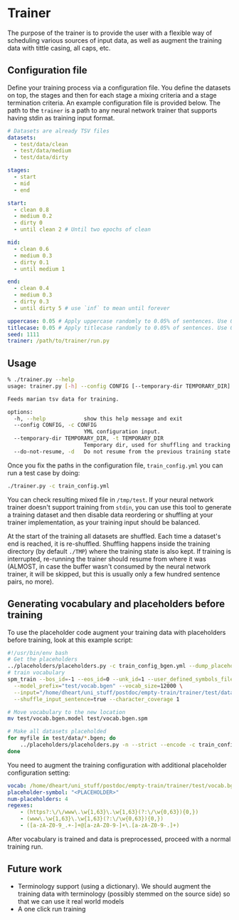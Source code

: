 # Trainer
The purpose of the trainer is to provide the user with a flexible way of scheduling various sources of input data, as well as augment the training data with tittle casing, all caps, etc.

## Configuration file
Define your training process via a configuration file. You define the datasets on top, the stages and then for each stage a mixing criteria and a stage termination criteria. An example configuration file is provided below. The path to the `trainer` is a path to any neural network trainer that supports having stdin as training input format.
```yml
# Datasets are already TSV files
datasets:
  - test/data/clean
  - test/data/medium
  - test/data/dirty

stages:
  - start
  - mid
  - end

start:
  - clean 0.8
  - medium 0.2
  - dirty 0
  - until clean 2 # Until two epochs of clean

mid:
  - clean 0.6
  - medium 0.3
  - dirty 0.1
  - until medium 1

end:
  - clean 0.4
  - medium 0.3
  - dirty 0.3
  - until dirty 5 # use `inf` to mean until forever

uppercase: 0.05 # Apply uppercase randomly to 0.05% of sentences. Use 0 to disable
titlecase: 0.05 # Apply titlecase randomly to 0.05% of sentences. Use 0 to disable
seed: 1111
trainer: /path/to/trainer/run.py
```

## Usage
```bash
% ./trainer.py --help                                                                                                          :(
usage: trainer.py [-h] --config CONFIG [--temporary-dir TEMPORARY_DIR] [--do-not-resume]

Feeds marian tsv data for training.

options:
  -h, --help            show this help message and exit
  --config CONFIG, -c CONFIG
                        YML configuration input.
  --temporary-dir TEMPORARY_DIR, -t TEMPORARY_DIR
                        Temporary dir, used for shuffling and tracking state
  --do-not-resume, -d   Do not resume from the previous training state
```
Once you fix the paths in the configuration file, `train_config.yml` you can run a test case by doing:
```bash
./trainer.py -c train_config.yml
```
You can check resulting mixed file in `/tmp/test`. If your neural network trainer doesn't support training from `stdin`, you can use this tool to generate a training dataset and then disable data reordering or shuffling at your trainer implementation, as your training input should be balanced.

At the start of the training all datasets are shuffled. Each time a dataset's end is reached, it is re-shuffled. Shuffling happens inside the training directory (by default `./TMP`) where the training state is also kept. If training is interrupted, re-running the trainer should resume from where it was (ALMOST, in case the buffer wasn't consumed by the neural network trainer, it will be skipped, but this is usually only a few hundred sentence pairs, no more).

## Generating vocabulary and placeholders before training
To use the placeholder code augment your training data with placeholders before training, look at this example script:
```bash
#!/usr/bin/env bash
# Get the placeholders
../placeholders/placeholders.py -c train_config_bgen.yml --dump_placeholders > my_placeholders
# train vocabulary
spm_train --bos_id=-1 --eos_id=0 --unk_id=1 --user_defined_symbols_file my_placeholders \
  --model_prefix="test/vocab.bgen" --vocab_size=12000 \
  --input="/home/dheart/uni_stuff/postdoc/empty-train/trainer/test/data/clean.bgen" \
  --shuffle_input_sentence=true --character_coverage 1

# Move vocabulary to the new location
mv test/vocab.bgen.model test/vocab.bgen.spm

# Make all datasets placeholded
for myfile in test/data/*.bgen; do
	../placeholders/placeholders.py -n --strict --encode -c train_config_bgen.yml < ${myfile} > ${myfile}.pls
done
```
You need to augment the training configuration with additional placeholder configuration setting:
```yml
vocab: /home/dheart/uni_stuff/postdoc/empty-train/trainer/test/vocab.bgen.spm
placeholder-symbol: "<PLACEHOLDER>"
num-placeholders: 4
regexes:
    - (https?:\/\/www\.\w{1,63}\.\w{1,63}(?:\/\w{0,63}){0,})
    - (www\.\w{1,63}\.\w{1,63}(?:\/\w{0,63}){0,})
    - ([a-zA-Z0-9_.+-]+@[a-zA-Z0-9-]+\.[a-zA-Z0-9-.]+)
```
After vocabulary is trained and data is preprocessed, proceed with a normal training run.
## Future work

- Terminology support (using a dictionary). We should augment the training data with terminology (possibly stemmed on the source side) so that we can use it real world models
- A one click run training
